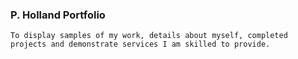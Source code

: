 ### P. Holland Portfolio

    To display samples of my work, details about myself, completed projects and demonstrate services I am skilled to provide. 
